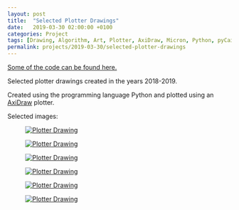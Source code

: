 ```yaml
---
layout: post
title:  "Selected Plotter Drawings"
date:   2019-03-30 02:00:00 +0100
categories: Project
tags: [Drawing, Algorithm, Art, Plotter, AxiDraw, Micron, Python, pyCairo]
permalink: projects/2019-03-30/selected-plotter-drawings
---
```


<a class='post-links' href='https://github.com/JakobGlock/Generative-Art'>Some of the code can be found here.</a>

Selected plotter drawings created in the years 2018-2019.

Created using the programming language Python and plotted using an <a class='post-links' href='http://www.axidraw.com'>AxiDraw</a> plotter.

Selected images:

<div class="pure-g custom-grid">
  <div class="pure-u-1-2 pure-u-lg-1-3">
    <figure>
      <a href="{{ site.url }}/assets/images/2019-03-30/Image01.jpeg"><img class="pure-img" src="{{ site.url }}/assets/images/2019-03-30/Image01.jpeg" alt="Plotter Drawing"></a>
    </figure>
  </div>

  <div class="pure-u-1-2 pure-u-lg-1-3">
    <figure>
      <a href="{{ site.url }}/assets/images/2019-03-30/Image02.jpeg"><img class="pure-img" src="{{ site.url }}/assets/images/2019-03-30/Image02.jpeg" alt="Plotter Drawing"></a>
    </figure>
  </div>

  <div class="pure-u-1-2 pure-u-lg-1-3">
    <figure>
      <a href="{{ site.url }}/assets/images/2019-03-30/Image03.jpeg"><img class="pure-img" src="{{ site.url }}/assets/images/2019-03-30/Image03.jpeg" alt="Plotter Drawing"></a>
    </figure>
  </div>

  <div class="pure-u-1-2 pure-u-lg-1-3">
    <figure>
      <a href="{{ site.url }}/assets/images/2019-03-30/Image04.jpeg"><img class="pure-img" src="{{ site.url }}/assets/images/2019-03-30/Image04.jpeg" alt="Plotter Drawing"></a>
    </figure>
  </div>

  <div class="pure-u-1-2 pure-u-lg-1-3">
    <figure>
      <a href="{{ site.url }}/assets/images/2019-03-30/Image05.jpeg"><img class="pure-img" src="{{ site.url }}/assets/images/2019-03-30/Image05.jpeg" alt="Plotter Drawing"></a>
    </figure>
  </div>

  <div class="pure-u-1-2 pure-u-lg-1-3">
    <figure>
      <a href="{{ site.url }}/assets/images/2019-03-30/Image06.jpeg"><img class="pure-img" src="{{ site.url }}/assets/images/2019-03-30/Image06.jpeg" alt="Plotter Drawing"></a>
    </figure>
  </div>
</div>
